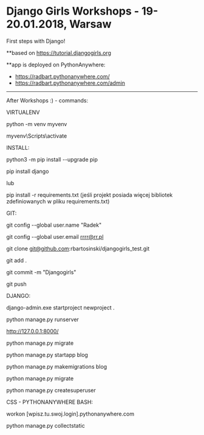# Django Girls Workshops - 19-20.01.2018, Warsaw

First steps with Django!

**based on https://tutorial.djangogirls.org

**app is deployed on PythonAnywhere:
- https://radbart.pythonanywhere.com/
- https://radbart.pythonanywhere.com/admin


---
After Workshops :) - commands:

VIRTUALENV

python -m venv myvenv

myvenv\Scripts\activate


INSTALL:

python3 -m pip install --upgrade pip

pip install django

lub

pip install -r requirements.txt
(jeśli projekt posiada więcej bibliotek zdefiniowanych w pliku requirements.txt)


GIT:

git config --global user.name "Radek"

git config --global user.email rrrr@rr.pl

git clone git@github.com:rbartosinski/djangogirls_test.git

git add .

git commit -m "Djangogirls"

git push


DJANGO:

django-admin.exe startproject newproject .

python manage.py runserver

http://127.0.0.1:8000/

python manage.py migrate

python manage.py startapp blog

python manage.py makemigrations blog

python manage.py migrate

python manage.py createsuperuser


CSS - PYTHONANYWHERE BASH:

workon [wpisz.tu.swoj.login].pythonanywhere.com

python manage.py collectstatic
